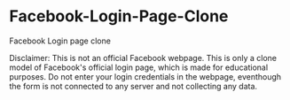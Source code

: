 # Facebook-Login-Page-Clone
Facebook Login page clone 

Disclaimer: This is not an official Facebook webpage. This is only a clone model of Facebook's official login page, which is made for educational purposes.
Do not enter your login credentials in the webpage, eventhough the form is not connected to any server and not collecting any data.

